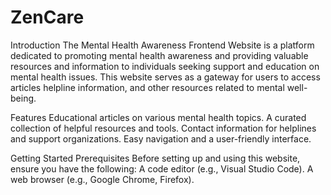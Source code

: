 # ZenCare

Introduction
The Mental Health Awareness Frontend Website is a platform dedicated to promoting mental health awareness and providing valuable resources and information to individuals seeking support and education on mental health issues. This website serves as a gateway for users to access articles helpline information, and other resources related to mental well-being.

Features
Educational articles  on various mental health topics.
A curated collection of helpful resources and tools.
Contact information for helplines and support organizations.
Easy navigation and a user-friendly interface.

Getting Started
Prerequisites
Before setting up and using this website, ensure you have the following:
A code editor (e.g., Visual Studio Code).
A web browser (e.g., Google Chrome, Firefox).

